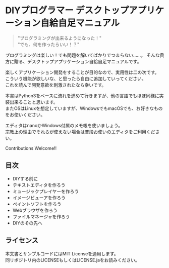 # DIYプログラマー デスクトップアプリケーション自給自足マニュアル

> "プログラミングが出来るようになった！"  
> "でも、何を作ったらいい！？"

プログラミングは楽しい！でも問題を解いてばかりでつまらない……。 
そんな貴方に贈る、デスクトップアプリケーション自給自足マニュアルです。

楽しくアプリケーション開発をすることが目的なので、実用性は二の次です。  
こういう機能が欲しいな、と思ったら自由に追加していってください。  
これを読んで開発意欲を刺激されたなら幸いです。

本書はPython3をベースに流れを進めて行きますが、他の言語でもほぼ同様に実装出来ることと思います。  
またOSはLinuxを想定していますが、WindowsでもmacOSでも、お好きなものをお使いください。

エディタはnanoかWindows付属のメモ帳を使いましょう。  
宗教上の理由でそれらが使えない場合は普段お使いのエディタをご利用ください。

Contributions Welcome!!

## 目次

* DIYする前に
* テキストエディタを作ろう
* ミュージックプレイヤーを作ろう
* イメージビューアを作ろう
* ペイントソフトを作ろう
* Webブラウザを作ろう
* ファイルマネージャを作ろう
* DIYのその先へ

## ライセンス
本文書とサンプルコードにはMIT Licenseを適用します。  
同リポジトリ内のLICENSEもしくはLICENSE.jaをお読みください。
